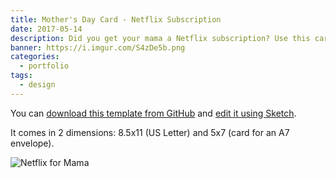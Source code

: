 ```yaml
---
title: Mother's Day Card - Netflix Subscription
date: 2017-05-14
description: Did you get your mama a Netflix subscription? Use this card to show her your love!
banner: https://i.imgur.com/S4zDe5b.png
categories:
  - portfolio
tags:
  - design
---
```


You can [download this template from GitHub](https://github.com/mothersday-netflix) and [edit it using Sketch](https://www.sketchapp.com/).

It comes in 2 dimensions: 8.5x11 (US Letter) and 5x7 (card for an A7 envelope).

![Netflix for Mama](https://i.imgur.com/XuQvYD4.png)
